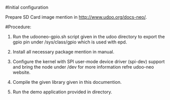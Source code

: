 #Initial configuration

Prepare SD Card image mention in http://www.udoo.org/docs-neo/.

#Procedure:

1) Run the udooneo-gpio.sh script given in the udoo directory to export the gpio pin under /sys/class/gpio which is used with epd.

2) Install all necessary package mention in manual.

3) Configure the kernel with SPI user-mode device driver (spi-dev) support and bring the node under /dev for more information refre udoo-neo website.

4) Compile the given library given in this documention.

5) Run the demo application provided in directory.
